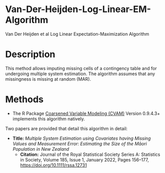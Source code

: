 # Van-Der-Heijden-Log-Linear-EM-Algorithm
Van Der Heijden et al Log Linear Expectation-Maximization Algorithm

# Description

This method allows imputing missing cells of a contingency table and for undergoing multiple system estimation. The algorithm assumes that any missingness is missing at random (MAR).

# Methods

- The R Package [Coarsened Variable Modeling (CVAM)](https://github.com/uscensusbureau/cvam) Version 0.9.4.3+ implements this algorithm natively.

Two papers are provided that detail this algorithm in detail:

- **Title:** *Multiple System Estimation using Covariates having Missing Values and Measurement Error: Estimating the Size of the Māori Population in New Zealand*
  - **Citation:** Journal of the Royal Statistical Society Series A: Statistics in Society, Volume 185, Issue 1, January 2022, Pages 156–177, https://doi.org/10.1111/rssa.12731
